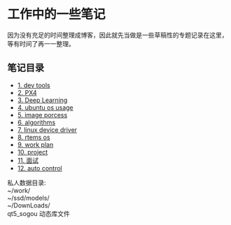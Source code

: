 # 工作中的一些笔记
  因为没有充足的时间整理成博客，因此就先当做是一些草稿性的专题记录在这里，等有时间了再一一整理。

## 笔记目录
- [1. dev tools ](./dev_tools/)         
- [2. PX4 ](./px4/)         
- [3. Deep Learning ](./deeplearning/)           
- [4. ubuntu os usage ](./ubuntu_os_usage/)        
- [5. image porcess ](./image_porcess/)       
- [6. algorithms ](./algorithms/)       
- [7. linux device driver ](./linux_driver/)      
- [8. rtems os](./rtems/)         
- [9. work plan ](./work_plan/)  
- [10. project ](./software_project/)  
- [11. 面试 ](./interview/)  
- [12. auto control ](./auto_control_system/)  

私人数据目录:    
~/work/    
~/ssd/models/    
~/DownLoads/   
qt5_sogou 动态库文件   
